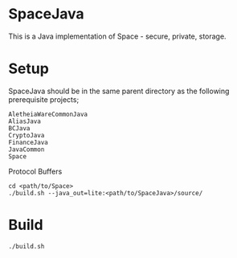 SpaceJava
=========

This is a Java implementation of Space - secure, private, storage.

Setup
=====
SpaceJava should be in the same parent directory as the following prerequisite projects;

    AletheiaWareCommonJava
    AliasJava
    BCJava
    CryptoJava
    FinanceJava
    JavaCommon
    Space

Protocol Buffers

    cd <path/to/Space>
    ./build.sh --java_out=lite:<path/to/SpaceJava>/source/

Build
=====

    ./build.sh
